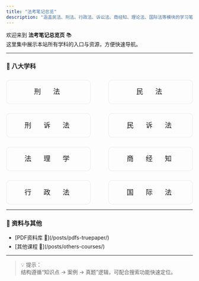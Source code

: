 ```yaml
---
title: "法考笔记总览"
description: "涵盖民法、刑法、行政法、诉讼法、商经知、理论法、国际法等模块的学习笔记与真题整理。"
---
```


欢迎来到 **法考笔记总览页** 📚  
这里集中展示本站所有学科的入口与资源，方便快速导航。

---

### 📖 八大学科

<style>
.subjects-container {
  display: grid;
  grid-template-columns: repeat(2, 1fr);
  gap: 1.6rem 3rem;
  margin-top: 1.6rem;
  list-style: none;
  padding-left: 0;
  text-align: center;
}

.subjects-container li {
  font-size: 1.15rem;
  font-family: "Noto Sans SC", "PingFang SC", "Microsoft YaHei", sans-serif;
  letter-spacing: 0.4em;
  line-height: 2.2;
  padding: 0.7rem 0;
  border: 1px solid rgba(0, 0, 0, 0.08);
  border-radius: 10px;
  background: rgba(255, 255, 255, 0.3);
  display: flex;
  justify-content: center;
  align-items: center;
  user-select: none;
}

.subjects-container li a {
  text-decoration: none;
  color: inherit;
  width: 100%;
  display: block;
}

.subjects-container li:hover {
  background: rgba(0, 0, 0, 0.05);
}

/* 手机端：保持双列 + 加宽行距与字距 */
@media (max-width: 768px) {
  .subjects-container {
    grid-template-columns: repeat(2, 1fr);
    gap: 1.8rem 2rem;
  }
  .subjects-container li {
    font-size: 1.2rem;
    padding: 1rem 0;
    letter-spacing: 0.5em;
  }
}

/* 📂 资料与其他：电脑端正常，手机端/iPad 更宽松 */
.posts-list li {
  margin-bottom: 0.3rem; /* 默认紧凑 */
}
@media (max-width: 768px) {
  .posts-list li {
    margin-bottom: 0.9rem; /* 手机/iPad 更宽松 */
  }
}
</style>

<ul class="subjects-container">
  <li><a href="/posts/criminal/">刑　法</a></li>
  <li><a href="/posts/civil/">民　法</a></li>
  <li><a href="/posts/criminal-procedure/">刑　诉　法</a></li>
  <li><a href="/posts/civil-procedure/">民　诉　法</a></li>
  <li><a href="/posts/theory/">法　理　学</a></li>
  <li><a href="/posts/commercial/">商　经　知</a></li>
  <li><a href="/posts/admin/">行　政　法</a></li>
  <li><a href="/posts/international/">国　际　法</a></li>
</ul>

---

### 📂 资料与其他

<ul class="posts-list">
  <li>[PDF资料库 📂](/posts/pdfs-truepaper/)</li>
  <li>[其他课程 📘](/posts/others-courses/)</li>
</ul>

---

> 💡 提示：  
> 结构遵循“知识点 → 案例 → 真题”逻辑，可配合搜索功能快速定位。